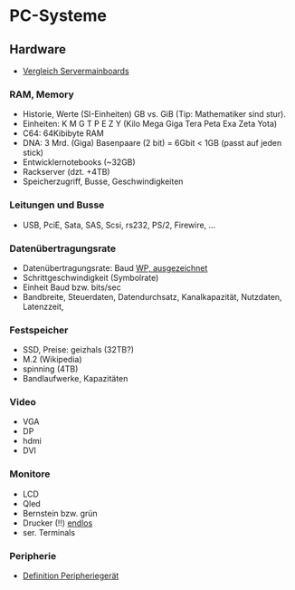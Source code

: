 # PC-Systeme

## Hardware

- [Vergleich Servermainboards](https://www.warenvergleich.de/server-mainboard/?utm_source=bing&utm_medium=cpc&utm_content=search&msclkid=1a611cfaced618edbe7d7dbfddb2736f)

### RAM, Memory
- Historie, Werte (SI-Einheiten) GB vs. GiB (Tip: Mathematiker sind stur).
- Einheiten: K M G T P E Z Y (Kilo Mega Giga Tera Peta Exa Zeta Yota)
- C64: 64Kibibyte RAM
- DNA: 3 Mrd. (Giga) Basenpaare (2 bit) = 6Gbit < 1GB (passt auf jeden stick)
- Entwicklernotebooks (~32GB)
- Rackserver (dzt. +4TB)
- Speicherzugriff, Busse, Geschwindigkeiten

### Leitungen und Busse
- USB, PciE, Sata, SAS, Scsi, rs232, PS/2, Firewire, ...

### Datenübertragungsrate
- Datenübertragungsrate: Baud [WP, ausgezeichnet](https://de.wikipedia.org/wiki/Daten%C3%BCbertragungsrate)
- Schrittgeschwindigkeit (Symbolrate)
- Einheit Baud bzw. bits/sec 
- Bandbreite, Steuerdaten, Datendurchsatz, Kanalkapazität, Nutzdaten, Latenzzeit, 

### Festspeicher
- SSD, Preise: geizhals (32TB?)
- M.2 (Wikipedia)
- spinning (4TB)
- Bandlaufwerke, Kapazitäten

### Video
- VGA
- DP
- hdmi
- DVI

### Monitore
- LCD
- Qled
- Bernstein bzw. grün
- Drucker (!!) [endlos](https://de.wikipedia.org/wiki/Endlosdruckpapier#Endlospapier_als_Benutzerschnittstelle)
- ser. Terminals

### Peripherie
- [Definition Peripheriegerät](https://de.wikipedia.org/wiki/Peripherieger%C3%A4t)

